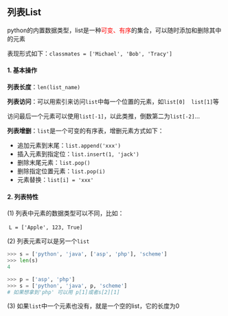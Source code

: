 ## 列表List

python的内置数据类型，list是一种<font color=red>可变、有序</font>的集合，可以随时添加和删除其中的元素

表现形式如下：`classmates = ['Michael', 'Bob', 'Tracy']`

#### 1.  基本操作

**列表长度**：`len(list_name)`



**列表访问**：可以用索引来访问`list`中每一个位置的元素，如`list[0]  list[1]`等

​				   访问最后一个元素可以使用`list[-1]`，以此类推，倒数第二为`list[-2]`...

**列表增删**：`list`是一个可变的有序表，增删元素方式如下：

- 追加元素到末尾：`list.append('xxx')`
- 插入元素到指定位：`list.insert(1, 'jack')`
- 删除末尾元素：`list.pop()`
- 删除指定位置元素：`list.pop(i)`
- 元素替换：`list[i] = 'xxx'`

#### 2.  列表特性

(1)  列表中元素的数据类型可以不同，比如：

​      `L = ['Apple', 123, True]`

(2)  列表元素可以是另一个`list`

```python
>>> s = ['python', 'java', ['asp', 'php'], 'scheme']
>>> len(s)
4

>>> p = ['asp', 'php']
>>> s = ['python', 'java', p, 'scheme']
# 如果想拿到'php' 可以用 p[1]或者s[2][1]
```

(3)  如果`list`中一个元素也没有，就是一个空的list，它的长度为0
